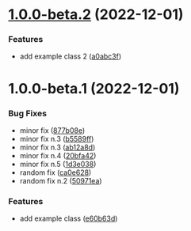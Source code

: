 # [1.0.0-beta.2](https://github.com/pervasive-cats/example/compare/v1.0.0-beta.1...v1.0.0-beta.2) (2022-12-01)


### Features

* add example class 2 ([a0abc3f](https://github.com/pervasive-cats/example/commit/a0abc3f2ab11e7577c7a8401ea3ea17f9be8b657))

# 1.0.0-beta.1 (2022-12-01)


### Bug Fixes

* minor fix ([877b08e](https://github.com/pervasive-cats/example/commit/877b08e3ba3b767280ae6ebf6d651afa046865d5))
* minor fix n.3 ([b5589ff](https://github.com/pervasive-cats/example/commit/b5589ff34d626de86b1998f46e56345702829eba))
* minor fix n.3 ([ab12a8d](https://github.com/pervasive-cats/example/commit/ab12a8d82424d54f78945610142393ec6f84b173))
* minor fix n.4 ([20bfa42](https://github.com/pervasive-cats/example/commit/20bfa422a82a0cdf587d97a29da3602c096da576))
* minor fix n.5 ([1d3e038](https://github.com/pervasive-cats/example/commit/1d3e0381970714bc39859dc545ba0c7a709a2ef8))
* random fix ([ca0e628](https://github.com/pervasive-cats/example/commit/ca0e62892e96662a9e3498054be1452d376bbd68))
* random fix n.2 ([50971ea](https://github.com/pervasive-cats/example/commit/50971ea51c00ebc8a191ce92bbdbd2b4cfc604a3))


### Features

* add example class ([e60b63d](https://github.com/pervasive-cats/example/commit/e60b63dd21ec0d98fac1564007882342ac5f80a1))
